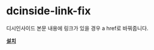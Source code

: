 # dcinside-link-fix

디시인사이드 본문 내용에 링크가 있을 경우 a href로 바꿔줍니다.

[**설치**](https://raw.githubusercontent.com/green1052/dcinside-link-fix/main/dcinside-link-fix.user.js)
